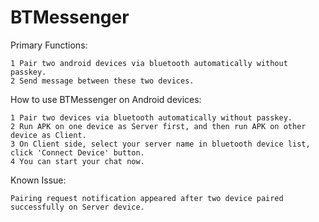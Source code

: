 # BTMessenger
Primary Functions:
```
1 Pair two android devices via bluetooth automatically without passkey.
2 Send message between these two devices.
```
How to use BTMessenger on Android devices:
```
1 Pair two devices via bluetooth automatically without passkey.
2 Run APK on one device as Server first, and then run APK on other device as Client.
3 On Client side, select your server name in bluetooth device list, click 'Connect Device' button.
4 You can start your chat now.
```
Known Issue:
```
Pairing request notification appeared after two device paired successfully on Server device.
